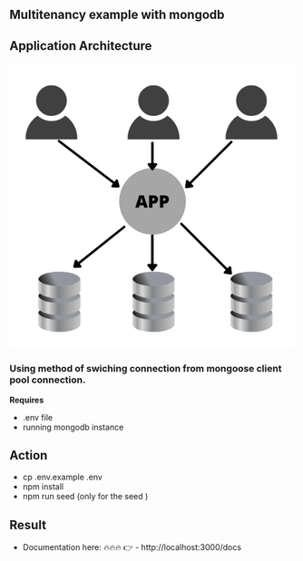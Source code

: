 ## Multitenancy example with mongodb 

## Application Architecture

![AppDesign](./images/appDesign.png)



### Using method of swiching connection from mongoose client pool connection.
**Requires**
-  .env file
-   running mongodb instance

## Action 
- cp .env.example .env
- npm install
- npm run seed (only for the seed )

## Result 
- Documentation here: 🔥🔥🔥 👉 - http://localhost:3000/docs


